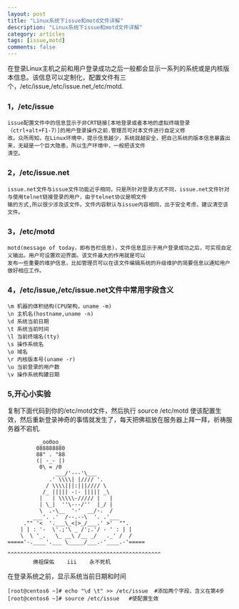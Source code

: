 ```yaml
---
layout: post
title: "Linux系统下issue和motd文件详解"
description: "Linux系统下issue和motd文件详解"
category: articles
tags: [issue,motd]
comments: false
---
```


在登录Linux主机之前和用户登录成功之后一般都会显示一系列的系统或是内核版本信息。该信息可以定制化，配置文件有三个，/etc/issue,/etc/issue.net,/etc/motd.

### 1，/etc/issue     
	issue配置文件中的信息显示于非CRT链接[本地登录或者本地的虚拟终端登录（ctrl+alt+F1-7）]的用户登录操作之前.管理员可对本文件进行自定义修
	改。众所周知，在Linux环境中，提示信息越少，系统就越安全，把自己系统的版本信息暴露出来，无疑是一个巨大隐患，所以生产环境中，一般把该文件
	清空。

### 2，/etc/issue.net
	issue.net文件与issue文件功能近乎相同，只是所针对登录方式不同，issue.net文件针对与使用telnet链接登录的用户，由于telnet协议是明文传
	输的方式,所以很少涉及该文件。文件内容默认与issue内容相同，出于安全考虑，建议清空该文件。

### 3，/etc/motd
	motd(message of today，即布告栏信息)，文件信息显示于用户登录成功之后，可实现自定义输出。用户可设置欢迎界面。该文件最大的作用就是可以
	发布一些重要的维护信息，比如管理员可以在该文件编辑系统的升级维护的简要信息以通知用户做好相应工作。
	
	
### 4，/etc/issue,/etc/issue.net文件中常用字段含义

	\m 机器的体积结构(CPU架构，uname -m)
	\n 主机名(hostname,uname -n)
	\d 系统当前日期
	\t 系统当前时间
	\l 当前终端名(tty)
	\s 操作系统名
	\o 域名
	\r 内核版本号(uname -r)
	\u 当前登录的用户数
	\v 操作系统构建日期

### 5,开心小实验

复制下面代码到你的/etc/motd文件，然后执行 source /etc/motd 使该配置生效，然后重新登录神奇的事情就发生了，每天把佛祖放在服务器上拜一拜，祈祷服务器不宕机.
	 
			  _oo0oo_
			 088888880
			 88" . "88
			 (| -_- |)
			  0\ = /0
	               ___/'---'\___
	             .' \\\\| |//// '.
	            / \\\\|||:|||//// \
	           /_ ||||| -:- ||||| _\
	          |   | \\\\\-///// |   |
	          | \_|  ''\---/''  |_/ |
	          \  .-\__  '-'  __/-.  /
	        ___'. .'  /--.--\  '. .'___
	     ."" '<  '.___\_<|>_/___.' >'  "".
	    | | : '-  \'.;'\ _ /';.'/ - ' : | |
	    \  \ '_.   \_ __\ /__ _/   ._' /  /
	====='-.____'.___ \_____/___.-'____.-'=====
	
	^^^^^^^^^^^^^^^^^^^^^^^^^^^^^^^^^^^^^^^^^^^^^^^^
	        佛祖保佑    iii    永不死机

在登录系统之前，显示系统当前日期和时间

	[root@centos6 ~]# echo "\d \t" >> /etc/issue  #添加两个字段，含义在第4步
	[root@centos6 ~]# source /etc/issue   #使配置生效
